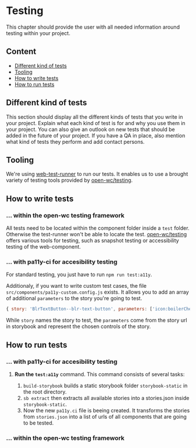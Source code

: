 # Testing

This chapter should provide the user with all needed information around testing within your project.

## Content

- [Different kind of tests](#different-kind-of-tests)
- [Tooling](#tooling)
- [How to write tests](#how-to-write-tests)
- [How to run tests](#how-to-run-tests)

## Different kind of tests

This section should display all the different kinds of tests that you write in your project. Explain what each kind of test is for and why you use them in your project. You can also give an outlook on new tests that should be added in the future of your project. If you have a QA in place, also mention what kind of tests they perform and add contact persons.

## Tooling

We're using [web-test-runner](https://modern-web.dev/docs/test-runner/overview/) to run our tests. It enables us to use a brought variety of testing tools provided by [open-wc/testing](https://open-wc.org/docs/testing/testing-package/).

## How to write tests

### ... within the open-wc testing framework

All tests need to be located within the component folder inside a `test` folder. Otherwise the test-runner won't be able to locate the test. [open-wc/testing](https://open-wc.org/docs/testing/testing-package/) offers various tools for testing, such as snapshot testing or accessibility testing of the web-component.

### ... with pa11y-ci for accesibility testing

For standard testing, you just have to run `npm run test:a11y`.

Additionaly, if you want to write custom test cases, the file `src/components/pa11y-custom.config.js` exists. It allows you to add an array of additional `parameters` to the story you're going to test.

```js
{ story: 'BlrTextButton--blr-text-button', parameters: ['icon:boilerChevronDownGreen'] }
```

While `story` names the story to test, the `parameters` come from the story url in storybook and represent the chosen controls of the story.

## How to run tests

### ... with pa11y-ci for accesibility testing

1. **Run the `test:a11y`** command. This command consists of several tasks:

   1. `build-storybook` builds a static storybook folder `storybook-static` in the root directory.
   2. `sb extract` then extracts all available stories into a stories.json inside `storybook-static`.
   3. Now the new `pa11y.ci` file is beeing created. It transforms the stories from `stories.json` into a list of urls of all components that are going to be tested.

### ... within the open-wc testing framework
